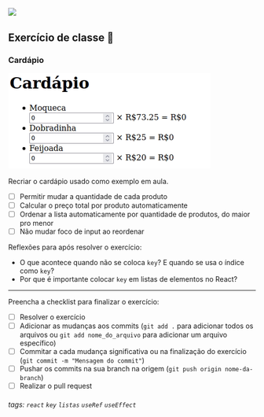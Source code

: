 ![](https://i.imgur.com/xG74tOh.png)

## Exercício de classe 🏫

### Cardápio

![](cardapio.gif)

Recriar o cardápio usado como exemplo em aula.

- [ ] Permitir mudar a quantidade de cada produto
- [ ] Calcular o preço total por produto automaticamente
- [ ] Ordenar a lista automaticamente por quantidade de produtos, do maior pro menor
- [ ] Não mudar foco de input ao reordenar

Reflexões para após resolver o exercício:

- O que acontece quando não se coloca `key`? E quando se usa o índice como `key`?
- Por que é importante colocar `key` em listas de elementos no React?

---

Preencha a checklist para finalizar o exercício:

- [ ] Resolver o exercício
- [ ] Adicionar as mudanças aos commits (`git add .` para adicionar todos os arquivos ou `git add nome_do_arquivo` para adicionar um arquivo específico)
- [ ] Commitar a cada mudança significativa ou na finalização do exercício (`git commit -m "Mensagem do commit"`)
- [ ] Pushar os commits na sua branch na origem (`git push origin nome-da-branch`)
- [ ] Realizar o pull request

###### tags: `react` `key` `listas` `useRef` `useEffect`
